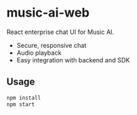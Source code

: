 # music-ai-web

React enterprise chat UI for Music AI.

- Secure, responsive chat
- Audio playback
- Easy integration with backend and SDK

## Usage

```bash
npm install
npm start
```